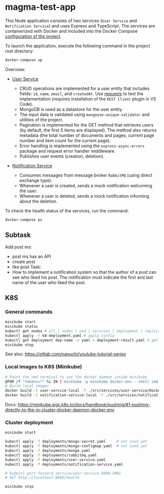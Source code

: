 # magma-test-app

This Node application consists of two services (`User Service` and `Notification Service`) and uses Express and TypeScript. The services are containerized with Docker and included into the Docker Compose [configuration of the project](docker-compose.yml).

To launch the application, execute the following command in the project root directory:

```sh
docker-compose up
```

Overview:

- [User Service](src/services/user-service)
  - CRUD operations are implemented for a user entity that includes fields: `id`, `name`, `email`, and `createdAt`. Use [requests](src/services/user-service/requests) to test the implementation (requires installation of the `REST Client` plugin in VS Code).
  - MongoDB is used as a datastore for the user entity.
  - The input data is validated using `mongoose-unique-validator` and utilities of the project.
  - Pagination is implemented for the GET method that retrieves users (by default, the first 5 items are displayed). The method also returns metadata (the total number of documents and pages, current page number and item count for the current page).
  - Error handling is implemented using the `express-async-errors` package and request error handler middleware.
  - Publishes user events (creation, deletion).

- [Notification Service](src/services/notification-service)
  - Consumes messages from message broker `RabbitMQ` (using direct exchange type).
  - Whenever a user is created, sends a mock notification welcoming the user.
  - Whenever a user is deleted, sends a mock notification informing about the deletion.

To check the health status of the services, run the command:

```sh
docker-compose ps
```

## Subtask

Add post ms:

- post ms has an API
- create post
- like post
Task:
- How to implement a notification system so that the author of a post can see who liked his post. The notification must indicate the first and last name of the user who liked the post.

## K8S

### General commands

```sh
minikube start
minikube status
kubectl get nodes # all | nodes | pod | services | deployment | replicaset etc.
kubectl apply -f k8-deployment.yaml # apply config
kubectl get deployment dep-name -o yaml > deployment-result.yaml # get the actual config & status from the cluster's etcd
minikube stop
```

See also: <https://gitlab.com/nanuchi/youtube-tutorial-series>

### Local images to K8S (Minikube)

```sh
# Point the cmd terminal to use the docker daemon inside minikube
@FOR /f "tokens=*" %i IN ('minikube -p minikube docker-env --shell cmd') DO @%i
# Build local images
docker build -t user-service-local -f ./src/services/user-service/Dockerfile . 
docker build -t notification-service-local -f ./src/services/notification-service/Dockerfile .
```

Docs: <https://minikube.sigs.k8s.io/docs/handbook/pushing/#1-pushing-directly-to-the-in-cluster-docker-daemon-docker-env>

### Cluster deployment

```sh
minikube start

kubectl apply -f deployments/mongo-secret.yaml     # not used yet
kubectl apply -f deployments/mongo-configmap.yaml  # not used yet
kubectl apply -f deployments/mongo.yaml
kubectl apply -f deployments/rabbitmq.yaml
kubectl apply -f deployments/user-service.yaml
kubectl apply -f deployments/notification-service.yaml

# kubectl port-forward service/user-service 8080:3001   
# GET http://localhost:8080/health

minikube stop
```
